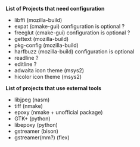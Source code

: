 **List of Projects that need configuration**

* libffi (mozilla-build)
* expat (cmake-gui) configuration is optional ?
* freeglut (cmake-gui) configuration is optional ?
* gettext (mozilla-build)
* pkg-config (mozilla-build)
* harfbuzz (mozilla-build) configuration is optional
* readline ?
* editline ?
* adwaita icon theme (msys2)
* hicolor icon theme (msys2)

**List of projects that use external tools**

* libjpeg (nasm)
* tiff (nmake)
* epoxy (nmake + unofficial package)
* GTK+ (python)
* libepoxy (python)
* gstreamer (bison)
* gstreamer(mm?) (flex)